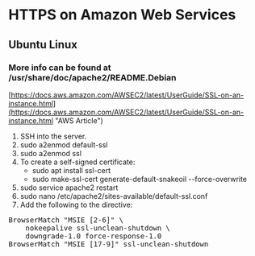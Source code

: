 # HTTPS on Amazon Web Services
## Ubuntu Linux

### More info can be found at /usr/share/doc/apache2/README.Debian
[https://docs.aws.amazon.com/AWSEC2/latest/UserGuide/SSL-on-an-instance.html](https://docs.aws.amazon.com/AWSEC2/latest/UserGuide/SSL-on-an-instance.html "AWS Article")

1. SSH into the server.
2. sudo a2enmod default-ssl
3. sudo a2enmod ssl
4. To create a self-signed certificate:
    * sudo apt install ssl-cert
    * sudo make-ssl-cert generate-default-snakeoil --force-overwrite
5. sudo service apache2 restart
6. sudo nano /etc/apache2/sites-available/default-ssl.conf
7. Add the following to the directive:
<pre>BrowserMatch "MSIE [2-6]" \
    nokeepalive ssl-unclean-shutdown \
    downgrade-1.0 force-response-1.0
BrowserMatch "MSIE [17-9]" ssl-unclean-shutdown</pre>